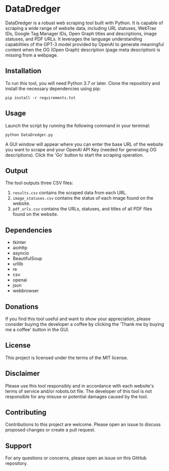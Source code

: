 # DataDredger

DataDredger is a robust web scraping tool built with Python. It is capable of scraping a wide range of website data, including URL statuses, WebTrax IDs, Google Tag Manager IDs, Open Graph titles and descriptions, image statuses, and PDF URLs.
It leverages the language understanding capabilities of the GPT-3 model provided by OpenAI to generate meaningful content when the OG (Open Graph) description (page meta description) is missing from a webpage.

## Installation

To run this tool, you will need Python 3.7 or later. Clone the repository and install the necessary dependencies using pip:

```
pip install -r requirements.txt
```

## Usage

Launch the script by running the following command in your terminal:

```
python DataDredger.py
```

A GUI window will appear where you can enter the base URL of the website you want to scrape and your OpenAI API Key (needed for generating OG descriptions). Click the 'Go' button to start the scraping operation.

## Output

The tool outputs three CSV files:

1. `results.csv` contains the scraped data from each URL.
2. `image_statuses.csv` contains the status of each image found on the website.
3. `pdf_urls.csv` contains the URLs, statuses, and titles of all PDF files found on the website.

## Dependencies

- tkinter
- aiohttp
- asyncio
- BeautifulSoup
- urllib
- re
- csv
- openai
- json
- webbrowser

## Donations

If you find this tool useful and want to show your appreciation, please consider buying the developer a coffee by clicking the 'Thank me by buying me a coffee' button in the GUI.

## License

This project is licensed under the terms of the MIT license.

## Disclaimer

Please use this tool responsibly and in accordance with each website's terms of service and/or robots.txt file. The developer of this tool is not responsible for any misuse or potential damages caused by the tool.

## Contributing

Contributions to this project are welcome. Please open an issue to discuss proposed changes or create a pull request.

## Support

For any questions or concerns, please open an issue on this GitHub repository.
